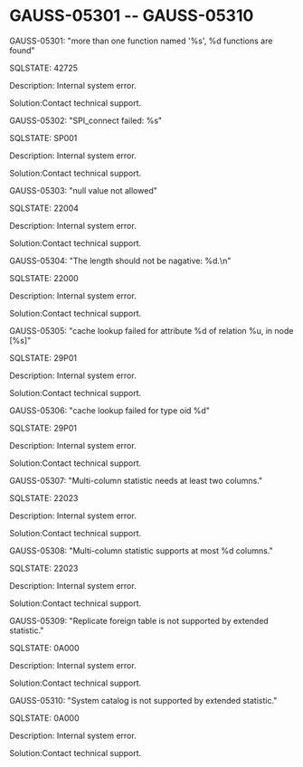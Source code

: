 # GAUSS-05301 -- GAUSS-05310<a name="EN-US_TOPIC_0302073013"></a>

GAUSS-05301: "more than one function named '%s', %d functions are found"

SQLSTATE: 42725

Description: Internal system error.

Solution:Contact technical support.

GAUSS-05302: "SPI\_connect failed: %s"

SQLSTATE: SP001

Description: Internal system error.

Solution:Contact technical support.

GAUSS-05303: "null value not allowed"

SQLSTATE: 22004

Description: Internal system error.

Solution:Contact technical support.

GAUSS-05304: "The length should not be nagative: %d.\\n"

SQLSTATE: 22000

Description: Internal system error.

Solution:Contact technical support.

GAUSS-05305: "cache lookup failed for attribute %d of relation %u, in node \[%s\]"

SQLSTATE: 29P01

Description: Internal system error.

Solution:Contact technical support.

GAUSS-05306: "cache lookup failed for type oid %d"

SQLSTATE: 29P01

Description: Internal system error.

Solution:Contact technical support.

GAUSS-05307: "Multi-column statistic needs at least two columns."

SQLSTATE: 22023

Description: Internal system error.

Solution:Contact technical support.

GAUSS-05308: "Multi-column statistic supports at most %d columns."

SQLSTATE: 22023

Description: Internal system error.

Solution:Contact technical support.

GAUSS-05309: "Replicate foreign table is not supported by extended statistic."

SQLSTATE: 0A000

Description: Internal system error.

Solution:Contact technical support.

GAUSS-05310: "System catalog is not supported by extended statistic."

SQLSTATE: 0A000

Description: Internal system error.

Solution:Contact technical support.

